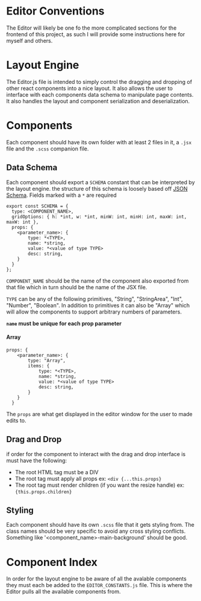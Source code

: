 # Editor Conventions
The Editor will likely be one fo the more complicated sections for the frontend of this project, as such I will provide
some instructions here for myself and others.

# Layout Engine
The Editor.js file is intended to simply control the dragging and dropping of other react components into a nice layout.
It also allows the user to interface with each components data schema to manipulate page contents. It also handles
the layout and component serialization and deserialization.

# Components
Each component should have its own folder with at least 2 files in it, a `.jsx` file and the `.scss` companion file. 

## Data Schema
Each component should export a `SCHEMA` constant that can be interpreted by the layout engine. the structure of
this schema is loosely based off [JSON Schema](https://json-schema.org/). Fields marked with a `*` are required

    export const SCHEMA = {
      type: <COMPONENT_NAME>,
      gridOptions: { h: *int, w: *int, minW: int, minH: int, maxW: int, maxW: int },
      props: {
        <parameter_name>: {
            type: *<TYPE>,
            name: *string,
            value: *<value of type TYPE>
            desc: string,
        }
      }
    };
    
`COMPONENT_NAME` should be the name of the component also exported from that file which in turn should be the name of the JSX file.

`TYPE` can be any of the following primitives, "String", "StringArea", "Int", "Number", "Boolean". In addition to primitives it can
also be "Array" which will allow the components to support arbitrary numbers of parameters.

**`name` must be unique for each prop parameter**

#### Array
    props: {
        <parameter_name>: {
            type: "Array",
            items: {
                type: *<TYPE>,
                name: *string,
                value: *<value of type TYPE>
                desc: string,
            }
        }
      }
      
The `props` are what get displayed in the editor window for the user to made edits to.

## Drag and Drop
if order for the component to interact with the drag and drop interface is must have the following:

 - The root HTML tag must be a DIV
 - The root tag must apply all props ex: `<div {...this.props}`
 - The root tag must render children (if you want the resize handle) ex: `{this.props.children}`

## Styling
Each component should have its own `.scss` file that it gets styling from. The class names should be very specific to
avoid any cross styling conflicts. Something like '<component_name>-main-background' should be good.

# Component Index
In order for the layout engine to be aware of all the avalable components they must each be added to the `EDITOR_CONSTANTS.js`
file. This is where the Editor pulls all the available components from.